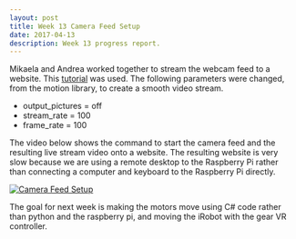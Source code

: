 ```yaml
---
layout: post
title: Week 13 Camera Feed Setup
date: 2017-04-13
description: Week 13 progress report.
---
```

Mikaela and Andrea worked together to stream the webcam feed to a website. This [tutorial](http://www.instructables.com/id/How-to-Make-Raspberry-Pi-Webcam-Server-and-Stream-/) was used. The following parameters were changed, from the motion library, to create a smooth video stream.
* output_pictures = off
* stream_rate = 100
* frame_rate = 100

The video below shows the command to start the camera feed and the resulting live stream video onto a website. The resulting website is very slow because we are using a remote desktop to the Raspberry Pi rather than connecting a computer and keyboard to the Raspberry Pi directly.

[![Camera Feed Setup](http://img.youtube.com/vi/W4kOEWmGDPA/0.jpg)](https://www.youtube.com/watch?v=W4kOEWmGDPA "Camera Feed Setup")

The goal for next week is making the motors move using C# code rather than python and the raspberry pi, and moving the iRobot with the gear VR controller.
